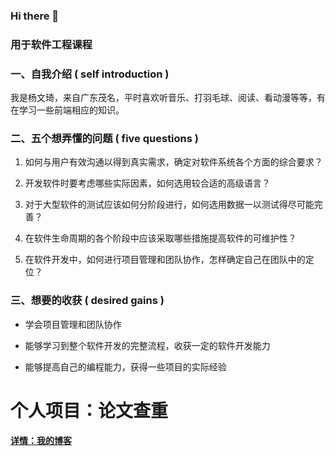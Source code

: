 ### Hi there 👋

### 用于软件工程课程

### 一、自我介绍 ( self introduction )

我是杨文琦，来自广东茂名，平时喜欢听音乐、打羽毛球、阅读、看动漫等等，有在学习一些前端相应的知识。

### 二、五个想弄懂的问题 ( five questions )

1. 如何与用户有效沟通以得到真实需求，确定对软件系统各个方面的综合要求？

2. 开发软件时要考虑哪些实际因素，如何选用较合适的高级语言？

3. 对于大型软件的测试应该如何分阶段进行，如何选用数据一以测试得尽可能完善？

4. 在软件生命周期的各个阶段中应该采取哪些措施提高软件的可维护性？

5. 在软件开发中，如何进行项目管理和团队协作，怎样确定自己在团队中的定位？

### 三、想要的收获 ( desired gains )

- 学会项目管理和团队协作

- 能够学习到整个软件开发的完整流程，收获一定的软件开发能力

- 能够提高自己的编程能力，获得一些项目的实际经验


# 个人项目：论文查重

[**详情：我的博客**](https://www.cnblogs.com/twilight-yang/p/18071670)


